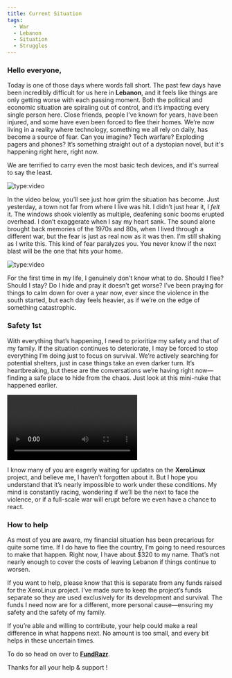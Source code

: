 ```yaml
---
title: Current Situation
tags:
  - War
  - Lebanon
  - Situation
  - Struggles
---
```

### Hello everyone,

Today is one of those days where words fall short. The past few days have been incredibly difficult for us here in **Lebanon**, and it feels like things are only getting worse with each passing moment. Both the political and economic situation are spiraling out of control, and it’s impacting every single person here. Close friends, people I’ve known for years, have been injured, and some have even been forced to flee their homes. We’re now living in a reality where technology, something we all rely on daily, has become a source of fear. Can you imagine? Tech warfare? Exploding pagers and phones? It’s something straight out of a dystopian novel, but it's happening right here, right now.

We are terrified to carry even the most basic tech devices, and it's surreal to say the least.

![type:video](https://www.youtube.com/embed/OmeKpICXiBA)

In the video below, you’ll see just how grim the situation has become. Just yesterday, a town not far from where I live was hit. I didn’t just hear it, I *felt* it. The windows shook violently as multiple, deafening sonic booms erupted overhead. I don’t exaggerate when I say my heart sank. The sound alone brought back memories of the 1970s and 80s, when I lived through a different war, but the fear is just as real now as it was then. I’m still shaking as I write this. This kind of fear paralyzes you. You never know if the next blast will be the one that hits your home.

![type:video](https://www.youtube.com/embed/tC1a3kk8jKQ)

For the first time in my life, I genuinely don’t know what to do. Should I flee? Should I stay? Do I hide and pray it doesn’t get worse? I’ve been praying for things to calm down for over a year now, ever since the violence in the south started, but each day feels heavier, as if we’re on the edge of something catastrophic.

### Safety 1st

With everything that’s happening, I need to prioritize my safety and that of my family. If the situation continues to deteriorate, I may be forced to stop everything I’m doing just to focus on survival. We’re actively searching for potential shelters, just in case things take an even darker turn. It’s heartbreaking, but these are the conversations we’re having right now—finding a safe place to hide from the chaos. Just look at this mini-nuke that happened earlier.

![type:video](https://dl.techxero.com/files/boom.mp4)

I know many of you are eagerly waiting for updates on the **XeroLinux** project, and believe me, I haven’t forgotten about it. But I hope you understand that it’s nearly impossible to work under these conditions. My mind is constantly racing, wondering if we’ll be the next to face the violence, or if a full-scale war will erupt before we even have a chance to react.

### How to help

As most of you are aware, my financial situation has been precarious for quite some time. If I do have to flee the country, I’m going to need resources to make that happen. Right now, I have about $320 to my name. That’s not nearly enough to cover the costs of leaving Lebanon if things continue to worsen.

If you want to help, please know that this is separate from any funds raised for the XeroLinux project. I’ve made sure to keep the project’s funds separate so they are used exclusively for its development and survival. The funds I need now are for a different, more personal cause—ensuring my safety and the safety of my family.

If you’re able and willing to contribute, your help could make a real difference in what happens next. No amount is too small, and every bit helps in these uncertain times.

To do so head on over to [**FundRazr**](https://fundrazr.com/XeroLinux?ref=ab_eBckkc).

Thanks for all your help & support !


